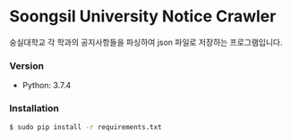 # Soongsil University Notice Crawler
숭실대학교 각 학과의 공지사항들을 파싱하여 json 파일로 저장하는 프로그램입니다.

### Version
- Python: 3.7.4

### Installation

```sh
$ sudo pip install -r requirements.txt
```

